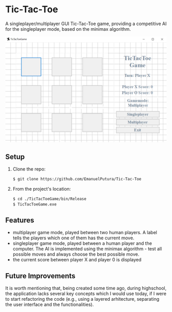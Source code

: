 # Tic-Tac-Toe
 A singleplayer/multiplayer GUI Tic-Tac-Toe game, providing a competitive AI for the singleplayer mode, based on the minimax algorithm.

 ![Game](https://github.com/EmanuelPutura/Tic-Tac-Toe/blob/main/img/game.png)
 
 
## Setup
 1. Clone the repo:
    ```sh
    $ git clone https://github.com/EmanuelPutura/Tic-Tac-Toe
    ```
 2. From the project's location:
    ```sh
    $ cd ./TicTacToeGame/bin/Release
    $ TicTacToeGame.exe
    ```


## Features
- multiplayer game mode, played between two human players. A label tells the players which one of them has the current move.
- singleplayer game mode, played between a human player and the computer. The AI is implemented using the minimax algorithm - test all possible moves and always choose the best possible move.
- the current score between player X and player 0 is displayed


## Future Improvements
It is worth mentioning that, being created some time ago, during highschool, the application lacks several key concepts which I would use today, if I were to start refactoring the code (e.g., using a layered arhitecture, separating the user interface and the functionalities).
